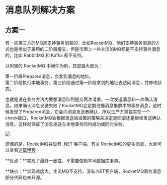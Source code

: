 # 消息队列解决方案

## 方案一

有一些第三方的MQ是支持事务消息的，比如RocketMQ，他们支持事务消息的方式也是类似于采用的二阶段提交，但是市面上一些主流的MQ都是不支持事务消息的，比如 RabbitMQ 和 Kafka 都不支持。

以阿里的 RocketMQ 中间件为例，其思路大致为：

第一阶段Prepared消息，会拿到消息的地址。  
第二阶段执行本地事务，第三阶段通过第一阶段拿到的地址去访问消息，并修改状态。

也就是说在业务方法内要想消息队列提交两次请求，一次发送消息和一次确认消息。如果确认消息发送失败了RocketMQ会定期扫描消息集群中的事务消息，这时候发现了Prepared消息，它会向消息发送者确认，所以生产方需要实现一个check接口，RocketMQ会根据发送端设置的策略来决定是回滚还是继续发送确认消息。这样就保证了消息发送与本地事务同时成功或同时失败。

![](https://images2017.cnblogs.com/blog/250417/201710/250417-20171016203840240-13953078.png)

遗憾的是，RocketMQ并没有 .NET 客户端。有关 RocketMQ的更多消息，大家可以查看[这篇博客](http://www.jianshu.com/p/453c6e7ff81c)

**优点：**实现了最终一致性，不需要依赖本地数据库事务。

**缺点：**实现难度大，主流MQ不支持，没有.NET客户端，RocketMQ事务消息部分代码也未开源。


